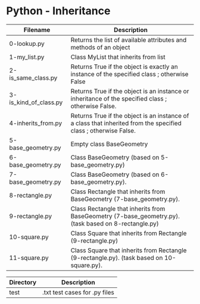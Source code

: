 # Python - Inheritance

| Filename | Description |
| -------- | ----------- |
| 0-lookup.py | Returns the list of available attributes and methods of an object |
| 1-my_list.py | Class MyList that inherits from list |
| 2-is_same_class.py | Returns True if the object is exactly an instance of the specified class ; otherwise False |
| 3-is_kind_of_class.py | Returns True if the object is an instance or inheritance of the specified class ; otherwise False. |
| 4-inherits_from.py | Returns True if the object is an instance of a class that inherited from the specified class ; otherwise False. |
| 5-base_geometry.py | Empty class BaseGeometry |
| 6-base_geometry.py | Class BaseGeometry (based on 5-base_geometry.py) |
| 7-base_geometry.py | Class BaseGeometry (based on 6-base_geometry.py). |
| 8-rectangle.py | Class Rectangle that inherits from BaseGeometry (7-base_geometry.py). |
| 9-rectangle.py | Class Rectangle that inherits from BaseGeometry (7-base_geometry.py). (task based on 8-rectangle.py) |
| 10-square.py | Class Square that inherits from Rectangle (9-rectangle.py) |
| 11-square.py | Class Square that inherits from Rectangle (9-rectangle.py). (task based on 10-square.py). |

| Directory | Description |
| --------- | ----------- |
| test | .txt test cases for .py files |
